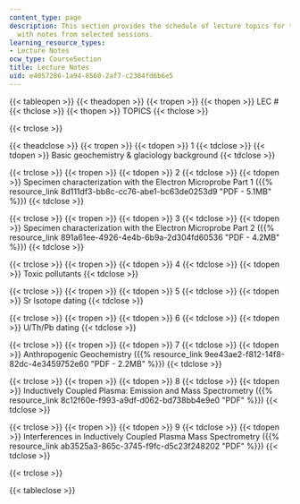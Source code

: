 ```yaml
---
content_type: page
description: This section provides the schedule of lecture topics for the course along
  with notes from selected sessions.
learning_resource_types:
- Lecture Notes
ocw_type: CourseSection
title: Lecture Notes
uid: e4057286-1a94-8560-2af7-c2384fd6b6e5
---
```


{{< tableopen >}}
{{< theadopen >}}
{{< tropen >}}
{{< thopen >}}
LEC #
{{< thclose >}}
{{< thopen >}}
TOPICS
{{< thclose >}}

{{< trclose >}}

{{< theadclose >}}
{{< tropen >}}
{{< tdopen >}}
1
{{< tdclose >}}
{{< tdopen >}}
Basic geochemistry & glaciology background
{{< tdclose >}}

{{< trclose >}}
{{< tropen >}}
{{< tdopen >}}
2
{{< tdclose >}}
{{< tdopen >}}
Specimen characterization with the Electron Microprobe Part 1 ({{% resource_link 8d111df3-bb8c-cc76-abe1-bc63de0253d9 "PDF - 5.1MB" %}})
{{< tdclose >}}

{{< trclose >}}
{{< tropen >}}
{{< tdopen >}}
3
{{< tdclose >}}
{{< tdopen >}}
Specimen characterization with the Electron Microprobe Part 2 ({{% resource_link 891a61ee-4926-4e4b-6b9a-2d304fd60536 "PDF - 4.2MB" %}})
{{< tdclose >}}

{{< trclose >}}
{{< tropen >}}
{{< tdopen >}}
4
{{< tdclose >}}
{{< tdopen >}}
Toxic pollutants
{{< tdclose >}}

{{< trclose >}}
{{< tropen >}}
{{< tdopen >}}
5
{{< tdclose >}}
{{< tdopen >}}
Sr Isotope dating
{{< tdclose >}}

{{< trclose >}}
{{< tropen >}}
{{< tdopen >}}
6
{{< tdclose >}}
{{< tdopen >}}
U/Th/Pb dating
{{< tdclose >}}

{{< trclose >}}
{{< tropen >}}
{{< tdopen >}}
7
{{< tdclose >}}
{{< tdopen >}}
Anthropogenic Geochemistry ({{% resource_link 9ee43ae2-f812-14f8-82dc-4e3459752e60 "PDF - 2.2MB" %}})
{{< tdclose >}}

{{< trclose >}}
{{< tropen >}}
{{< tdopen >}}
8
{{< tdclose >}}
{{< tdopen >}}
Inductively Coupled Plasma: Emission and Mass Spectrometry ({{% resource_link 8c12f60e-f993-a9df-d062-bd738bb4e9e0 "PDF" %}})
{{< tdclose >}}

{{< trclose >}}
{{< tropen >}}
{{< tdopen >}}
9
{{< tdclose >}}
{{< tdopen >}}
Interferences in Inductively Coupled Plasma Mass Spectrometry ({{% resource_link ab3525a3-865c-3745-f9fc-d5c23f248202 "PDF" %}})
{{< tdclose >}}

{{< trclose >}}

{{< tableclose >}}